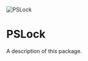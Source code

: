 <img src="https://i.imgur.com/HB5MU1K.png" alt="PSLock"/>

# PSLock

A description of this package.
